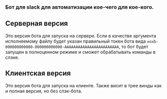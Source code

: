 ### Бот для slack для автоматизации кое-чего для кое-кого.

## Серверная версия
Это версия бота для запуска на сервере.
Если в качестве аргумента исполняемому файлу будет указан правильный токен бота
вида  `xoxb-000000000000-000000000000-AAAAAAAAAAAAAAAAAAAAAAAA`, то бот
будет запущен в полноценном режиме и сможет обрабатывать команды в слэке.

## Клиентская версия
Это версия бота для запуска на клиенте.
Также висит в трее винды как и полная версия, но без слэк-бота.
